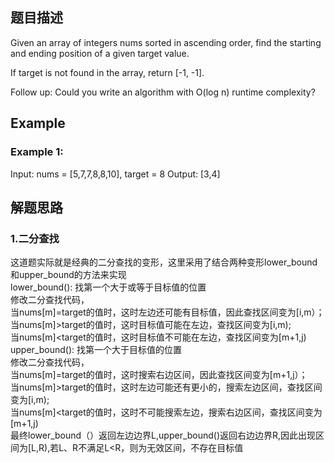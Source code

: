 ## 题目描述
Given an array of integers nums sorted in ascending order, find the starting and ending position of a given target value.

If target is not found in the array, return [-1, -1].

Follow up: Could you write an algorithm with O(log n) runtime complexity?

## Example
### Example 1:
Input: nums = [5,7,7,8,8,10], target = 8
Output: [3,4]

## 解题思路
### 1.二分查找
这道题实际就是经典的二分查找的变形，这里采用了结合两种变形lower_bound和upper_bound的方法来实现  
lower_bound(): 找第一个大于或等于目标值的位置  
修改二分查找代码，  
当nums[m]=target的值时，这时左边还可能有目标值，因此查找区间变为[i,m）；  
                当nums[m]>target的值时，这时目标值可能在左边，查找区间变为[i,m);  
                当nums[m]<target的值时，这时目标值不可能在左边，查找区间变为[m+1,j)  
upper_bound(): 找第一个大于目标值的位置  
修改二分查找代码，  
当nums[m]=target的值时，这时搜索右边区间，因此查找区间变为[m+1,j）；    
当nums[m]>target的值时，这时左边可能还有更小的，搜索左边区间，查找区间变为[i,m);  
当nums[m]<target的值时，这时不可能搜索左边，搜索右边区间，查找区间变为[m+1,j)  
最终lower_bound（）返回左边边界L,upper_bound()返回右边边界R,因此出现区间为[L,R),若L、R不满足L<R，则为无效区间，不存在目标值
